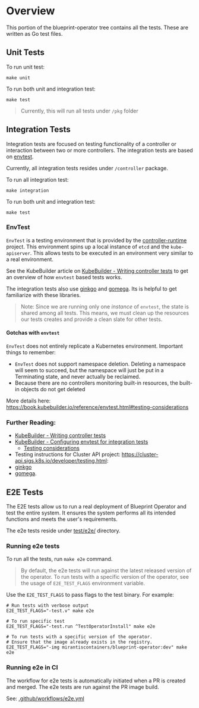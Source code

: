 # Overview

This portion of the blueprint-operator tree contains all the tests. 
These are written as Go test files.

## Unit Tests

To run unit test:
```shell
make unit
``` 

To run both unit and integration test:
```shell
make test
```

> Currently, this will run all tests under `/pkg` folder

## Integration Tests

Integration tests are focused on testing functionality of a controller or interaction between two or more controllers. 
The integration tests are based on [envtest](https://github.com/kubernetes-sigs/controller-runtime/tree/main/pkg/envtest).

Currently, all integration tests resides under `/controller` package. 

To run all integration test:
```shell
make integration
```

To run both unit and integration test:
```shell
make test
```

### EnvTest

`EnvTest` is a testing environment that is provided by the [controller-runtime](https://github.com/kubernetes-sigs/controller-runtime
) project. This environment spins up a local instance of `etcd` and the `kube-apiserver`. This allows tests to be 
executed in an environment very similar to a real environment.

See the KubeBuilder article on [KubeBuilder - Writing controller tests](https://kubebuilder.io/cronjob-tutorial/writing-tests) to get an overview
of how `envtest` based tests works.

The integration tests also use [ginkgo](https://onsi.github.io/ginkgo/) and [gomega](https://onsi.github.io/gomega/). 
Its is helpful to get familiarize with these libraries.

> Note: Since we are running only one _instance_ of `envtest`, the state is shared among all tests. This means, we must
clean up the resources our tests creates and provide a clean slate for other tests.

#### Gotchas with `envtest`

`EnvTest` does not entirely replicate a Kubernetes environment. Important things to remember:
* `EnvTest` does not support namespace deletion. Deleting a namespace will seem to succeed, but the namespace will just be put in a Terminating state, and never actually be reclaimed.
* Because there are no controllers monitoring built-in resources, the built-in objects do not get deleted

More details here: https://book.kubebuilder.io/reference/envtest.html#testing-considerations

### Further Reading:
* [KubeBuilder - Writing controller tests](https://kubebuilder.io/cronjob-tutorial/writing-tests )
* [KubeBuilder - Configuring envtest for integration tests](https://book.kubebuilder.io/reference/envtest.html)
  * [Testing considerations](https://book.kubebuilder.io/reference/envtest.html#testing-considerations)
* Testing instructions for Cluster API project: https://cluster-api.sigs.k8s.io/developer/testing.html: 
* [ginkgo](https://onsi.github.io/ginkgo/) 
* [gomega](https://onsi.github.io/gomega/).

## E2E Tests

The E2E tests allow us to run a real deployment of Blueprint Operator
and test the entire system. It ensures the system performs all its 
intended functions and meets the user's requirements.

The e2e tests reside under [test/e2e/](e2e) directory.

### Running e2e tests
To run all the tests, run `make e2e` command. 

> By default, the e2e tests will run against the latest released version of the operator. To run tests with a specific version of the operator, see the usage of `E2E_TEST_FLAGS` environment variable.

Use the `E2E_TEST_FLAGS` to pass flags to the test binary. For example:
```shell
# Run tests with verbose output
E2E_TEST_FLAGS="-test.v" make e2e

# To run specific test
E2E_TEST_FLAGS="-test.run ^TestOperatorInstall" make e2e

# To run tests with a specific version of the operator.
# Ensure that the image already exists in the registry.
E2E_TEST_FLAGS="-img mirantiscontainers/blueprint-operator:dev" make e2e
```

### Running e2e in CI
The workflow for e2e tests is automatically initiated when a PR is created and merged. 
The e2e tests are run against the PR image build.

See: [.github/workflows/e2e.yml](..%2F.github%2Fworkflows%2Fe2e.yml)
